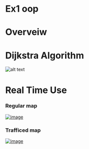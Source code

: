 # Ex1 oop
# Overveiw 
# Dijkstra Algorithm
![alt text](https://i.ibb.co/G25wb87/Dijkstra-Ex1.png)
# Real Time Use

### Regular map
[![image](https://www.linkpicture.com/q/צילום-מסך-2020-11-19-ב-12.19.02.png)](https://www.linkpicture.com/view.php?img=LPic5fb646cd1952d1234352976)



### Trafficed map 
[![image](https://www.linkpicture.com/q/צילום-מסך-2020-11-19-ב-12.15.51.png)](https://www.linkpicture.com/view.php?img=LPic5fb646102beca472179639)

